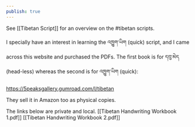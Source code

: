 ```yaml
---
publish: true
---
```


See [[Tibetan Script]] for an overview on the #tibetan scripts.


I specially have an interest in learning the འཁྱུག་ཡིག (quick) script, and I came across this website and purchased the PDFs. The first book is for དབུ་མེད (head-less) whereas the second is for འཁྱུག་ཡིག (quick):

https://5peaksgallery.gumroad.com/l/tibetan

They sell it in Amazon too as physical copies.

The links below are private and local.
[[Tibetan Handwriting Workbook 1.pdf]]
[[Tibetan Handwriting Workbook 2.pdf]]
